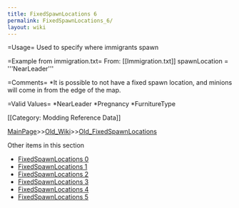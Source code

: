 ```yaml
---
title: FixedSpawnLocations 6
permalink: FixedSpawnLocations_6/
layout: wiki
---
```

=Usage=
Used to specify where immigrants spawn

=Example from immigration.txt=
From: [[Immigration.txt]]
 spawnLocation = '''NearLeader'''

=Comments=
*It is possible to not have a fixed spawn location, and minions will come in from the edge of the map.

=Valid Values=
*NearLeader
*Pregnancy
*FurnitureType


[[Category: Modding Reference Data]]

[MainPage](/keeperrl_wiki/ "wikilink")>>[Old_Wiki](/keeperrl_wiki/Old_Wiki "wikilink")>>[Old_FixedSpawnLocations](/keeperrl_wiki/Old_FixedSpawnLocations "wikilink")

Other items in this section
-    [FixedSpawnLocations 0](/keeperrl_wiki/FixedSpawnLocations_0 "wikilink")
-    [FixedSpawnLocations 1](/keeperrl_wiki/FixedSpawnLocations_1 "wikilink")
-    [FixedSpawnLocations 2](/keeperrl_wiki/FixedSpawnLocations_2 "wikilink")
-    [FixedSpawnLocations 3](/keeperrl_wiki/FixedSpawnLocations_3 "wikilink")
-    [FixedSpawnLocations 4](/keeperrl_wiki/FixedSpawnLocations_4 "wikilink")
-    [FixedSpawnLocations 5](/keeperrl_wiki/FixedSpawnLocations_5 "wikilink")
